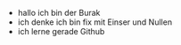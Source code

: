- hallo ich bin der Burak
- ich denke ich bin fix mit Einser und Nullen
- ich lerne gerade Github

<!---
Voidztar/Voidztar is a ✨ special ✨ repository because its `README.md` (this file) appears on your GitHub profile.
You can click the Preview link to take a look at your changes.
--->
